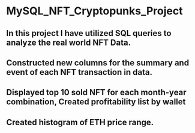 # MySQL_NFT_Cryptopunks_Project

## In this project I have utilized SQL queries to analyze the real world NFT Data.
## Constructed new columns for the summary and event of each NFT transaction in data.
## Displayed top 10 sold NFT for each month-year combination, Created profitability list by wallet
## Created histogram of ETH price range.
